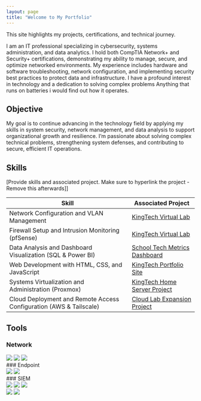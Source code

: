 ```yaml
---
layout: page
title: "Welcome to My Portfolio"
---
```

This site highlights my projects, certifications, and technical journey.

I am an IT professional specializing in cybersecurity, systems administration, and data analytics. I hold both CompTIA Network+ and Security+ certifications, demonstrating my ability to manage, secure, and optimize networked environments. My experience includes hardware and software troubleshooting, network configuration, and implementing security best practices to protect data and infrastructure. I have a profound interest in technology and a dedication to solving complex problems Anything that runs on batteries i would find out how it operates.

## Objective
My goal is to continue advancing in the technology field by applying my skills in system security, network management, and data analysis to support organizational growth and resilience. I’m passionate about solving complex technical problems, strengthening system defenses, and contributing to secure, efficient IT operations.

## Skills
[Provide skills and associated project. Make sure to hyperlink the project - Remove this afterwards]]

| Skill                                         | Associated Project |
|-----------------------------------------------|--------------------|
| Network Configuration and VLAN Management     | [KingTech Virtual Lab](https://github.com/Kingtechs/Kingtechs) |
| Firewall Setup and Intrusion Monitoring (pfSense) | [KingTech Virtual Lab](https://github.com/Kingtechs/Kingtechs) |
| Data Analysis and Dashboard Visualization (SQL & Power BI) | [School Tech Metrics Dashboard](https://github.com/Kingtechs/Data-Dashboard) |
| Web Development with HTML, CSS, and JavaScript | [KingTech Portfolio Site](https://kingtechs.github.io/Kingtechs/) |
| Systems Virtualization and Administration (Proxmox) | [KingTech Home Server Project](https://github.com/Kingtechs/Kingtechs) |
| Cloud Deployment and Remote Access Configuration (AWS & Tailscale) | [Cloud Lab Expansion Project](https://github.com/Kingtechs/Kingtechs) |

## Tools

### Network
<div>
    <img src="https://img.shields.io/badge/-Wireshark-1679A7?&style=for-the-badge&logo=Wireshark&logoColor=white" /> 
    <img src="https://img.shields.io/badge/-Suricata-EF3B2D?&style=for-the-badge&logo=Suricata&logoColor=white" /> 
    <img src="https://img.shields.io/badge/-Zeek-777BB4?&style=for-the-badge&logo=Zeek&logoColor=white" />
</div>
### Endpoint
<div>
    <img src="https://img.shields.io/badge/-Microsoft_Defender_for_Endpoint-00A4EF?&style=for-the-badge&logo=Microsoft&logoColor=white" />
    <img src="https://img.shields.io/badge/-Velociraptor-4B275F?&style=for-the-badge&logo=Velociraptor&logoColor=white" />
</div>
### SIEM
<div>
    <img src="https://img.shields.io/badge/-Microsoft_Sentinel-0078D4?&style=for-the-badge&logo=Microsoft&logoColor=white" />
    <img src="https://img.shields.io/badge/-Splunk-000000?&style=for-the-badge&logo=Splunk&logoColor=white" />
    <img src="https://img.shields.io/badge/-Elastic-005571?&style=for-the-badge&logo=Elastic&logoColor=white" />
</div
## Certifications
<div>
<img src="https://img.shields.io/badge/-Security%2B-FF0000?&style=for-the-badge&logo=CompTIA&logoColor=white" />
<img src="https://img.shields.io/badge/-Network%2B-007ACC?&style=for-the-badge&logo=CompTIA&logoColor=white" />
